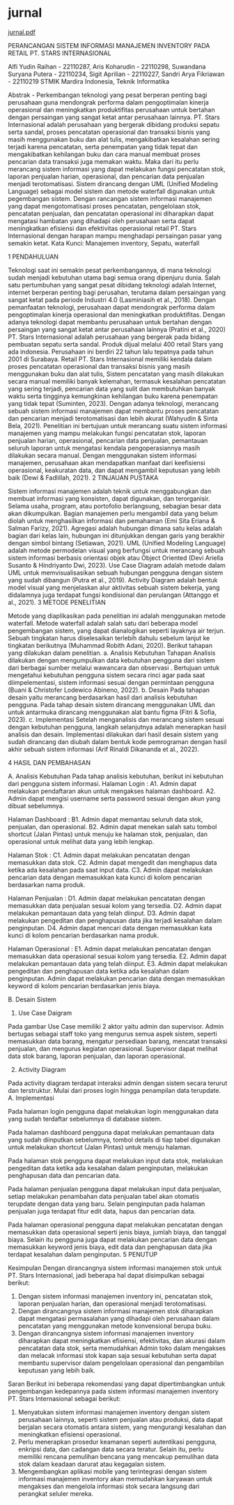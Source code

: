 # jurnal

[jurnal.pdf](https://github.com/user-attachments/files/15935649/jurnal.pdf)

PERANCANGAN SISTEM INFORMASI MANAJEMEN INVENTORY
PADA RETAIL PT. STARS INTERNASIONAL

Alfi Yudin Raihan - 22110287, Aris Koharudin - 22110298, Suwandana Suryana Putera - 22110234, Sigit Aprilian - 22110227, Sandri Arya Fikriawan - 22110219
STMIK Mardira Indonesia, Teknik Informatika

Abstrak - Perkembangan teknologi yang pesat berperan penting bagi perusahaan guna mendongrak performa dalam pengoptimalan kinerja operasional dan meningkatkan produktifitas perusahaan untuk bertahan dengan persaingan yang sangat ketat antar perusahaan lainnya. PT. Stars Internasional adalah perusahaan yang bergerak dibidang produksi sepatu serta sandal, proses pencatatan operasional dan transaksi bisnis yang masih menggunakan buku dan alat tulis, mengakibatkan kesalahan sering terjadi karena pencatatan, serta penempatan yang tidak tepat dan mengakibatkan kehilangan buku dan cara manual membuat proses pencarian data transaksi juga memakan waktu. Maka dari itu perlu merancang sistem informasi yang dapat melakukan fungsi pencatatan stok, laporan penjualan harian, operasional, dan pencarian data penjualan menjadi terotomatisasi. Sistem dirancang dengan UML (Unified Modeling Language) sebagai model sistem dan metode waterfall digunakan untuk pegembangan sistem. Dengan rancangan sistem informasi manajemen yang dapat mengotomatisasi proses pencatatan, pengelolaan stok, pencatatan penjualan, dan pencatatan operasional ini diharapkan dapat mengatasi hambatan yang dihadapi oleh perusahaan serta dapat meningkatkan efisiensi dan efektivitas operasional retail PT. Stars Internasional dengan harapan mampu menghadapi persaingan pasar yang semakin ketat.
Kata Kunci: Manajemen inventory, Sepatu, waterfall

1 PENDAHULUAN

Teknologi saat ini semakin pesat perkembangannya, di mana teknologi sudah menjadi kebutuhan utama bagi semua orang dipenjuru dunia. Salah satu pertumbuhan yang sangat pesat dibidang teknologi adalah Internet, internet berperan penting bagi perusahan, terutama dalam persaingan yang sangat ketat pada periode Industri 4.0 (Lasminiasih et al., 2018). Dengan pemanfaatan teknologi, perusahaan dapat mendongrak performa dalam pengoptimalan kinerja operasional dan meningkatkan produktifitas. Dengan adanya teknologi dapat membantu perusahaan untuk bertahan dengan persaingan yang sangat ketat antar perusahaan lainnya (Pratini et al., 2020)
PT. Stars Internasional adalah perusahaan yang bergerak pada bidang pembuatan sepatu serta sandal. Produk dijual melalui 400 retail Stars yang ada indonesia. Perusahaan ini berdiri 22 tahun lalu tepatnya pada tahun 2001 di Surabaya. Retail PT. Stars Internasional memiliki kendala dalam proses pencatatan operasional dan transaksi bisnis yang masih menggunakan buku dan alat tulis, Sistem pencatatan yang masih dilakukan secara manual memiliki banyak kelemahan, termasuk kesalahan pencatatan yang sering terjadi, pencarian data yang sulit dan membutuhkan banyak waktu serta tingginya kemungkinan kehilangan buku karena penempatan yang tidak tepat (Suminten, 2023).
Dengan adanya teknologi, merancang sebuah sistem informasi manajemen dapat membantu proses pencatatan dan pencarian menjadi terotomatisasi dan lebih akurat (Wahyudin & Sinta Bela, 2021). Penelitian ini bertujuan untuk merancang suatu sistem informasi manajemen yang mampu melakukan fungsi pencatatan stok, laporan penjualan harian, operasional, pencarian data penjualan, pemantauan seluruh laporan untuk mengatasi kendala pengoperasiannya masih dilakukan secara manual.
Dengan menggunakan sistem informasi manajemen, perusahaan akan mendapatkan manfaat dari keefisiensi operasional, keakuratan data, dan dapat mengambil keputusan yang lebih baik (Dewi & Fadlillah, 2021).
2 TINJAUAN PUSTAKA

Sistem informasi manajemen adalah teknik untuk menggabungkan dan membuat informasi yang konsisten, dapat digunakan, dan terorganisir. Selama usaha, program, atau portofolio berlangsung, sebagian besar data akan dikumpulkan. Bagian manajemen perlu mengambil data yang belum diolah untuk menghasilkan informasi dan pemahaman (Emi Sita Eriana & Salman Farizy, 2021).
Agregasi adalah hubungan dimana satu kelas adalah bagian dari kelas lain, hubungan ini ditunjukkan dengan garis yang berakhir dengan simbol bintang (Setiawan, 2021).
UML (Unified Modeling Language) adalah metode permodelan visual yang berfungsi untuk merancang sebuah sistem informasi berbasis orientasi objek atau Object Oriented (Devi Ariella Susanto & Hindriyanto Dwi, 2023).
Use Case Diagram adalah metode dalam UML untuk memvisualisasikan sebuah hubungan pengguna dengan sistem yang sudah dibangun (Putra et al., 2019).
Activity Diagram adalah bentuk model visual yang menjelaskan alur aktivitas sebuah sistem bekerja, yang didalamnya juga terdapat fungsi kondisional dan perulangan (Attanggo et al., 2021).
3 METODE PENELITIAN

Metode yang diaplikasikan pada penelitian ini adalah menggunakan metode waterfall. Metode waterfall adalah salah satu dari beberapa model pengembangan sistem, yang dapat dianalogikan seperti layaknya air terjun. Sebuah tingkatan harus diselesaikan terlebih dahulu sebelum lanjut ke tingkatan berikutnya (Muhammad Robith Adani, 2020). Berikut tahapan yang dilakukan dalam penelitian.
a. Analisis Kebutuhan
Tahapan Analisis dilakukan dengan mengumpulkan data kebutuhan pengguna dari sistem dari berbagai sumber melalui wawancara dan observasi . Bertujuan untuk mengetahui kebutuhan pengguna sistem secara rinci agar pada saat diimpelementasi, sistem informasi sesuai dengan permintaan pengguna (Buani & Christofer Lodewico Abineno, 2022).
b. Desain
Pada tahapan desain yaitu merancang berdasarkan hasil dari analisis kebutuhan pengguna. Pada tahap desain sistem dirancang menggunakan UML dan untuk antarmuka dirancang menggunakan alat bantu figma (Fitri & Sofia, 2023).
c. Implementasi
Setelah menganalisis dan merancang sistem sesuai dengan kebutuhan pengguna, langkah selanjutnya adalah menerapkan hasil analisis dan desain. Implementasi dilakukan dari hasil desain sistem yang sudah dirancang dan diubah dalam bentuk kode pemrograman dengan hasil akhir sebuah sistem informasi (Arif Rinaldi Dikananda et al., 2022).

4 HASIL DAN PEMBAHASAN

A. Analisis Kebutuhan
Pada tahap analisis kebutuhan, berikut ini kebutuhan dari pengguna sistem informasi.
Halaman Login :
A1. Admin dapat melakukan pendaftaran akun untuk mengakses halaman dashboard.
A2. Admin dapat mengisi username serta password
sesuai dengan akun yang dibuat sebelumnya.

Halaman Dashboard :
B1. Admin dapat memantau seluruh data stok, penjualan, dan operasional.
B2. Admin dapat menekan salah satu tombol shortcut (Jalan Pintas) untuk menuju ke halaman stok, penjualan, dan operasional untuk melihat data yang lebih lengkap.

Halaman Stok :
C1. Admin dapat melakukan pencatatan dengan memasukkan data stok.
C2. Admin dapat mengedit dan menghapus data ketika ada kesalahan pada saat input data.
C3. Admin dapat melakukan pencarian data dengan memasukkan kata kunci di kolom pencarian berdasarkan nama produk.

Halaman Penjualan :
D1. Admin dapat melakukan pencatatan dengan memasukkan data penjualan sesuai kolom yang tersedia.
D2. Admin dapat melakukan pemantauan data yang telah diinput.
D3. Admin dapat melakukan pengeditan dan penghapusan data jika terjadi kesalahan dalam penginputan.
D4. Admin dapat mencari data dengan memasukkan kata kunci di kolom pencarian berdasarkan nama produk.

Halaman Operasional :
E1. Admin dapat melakukan pencatatan dengan memasukkan data operasional sesuai kolom yang tersedia.
E2. Admin dapat melakukan pemantauan data yang telah diinput.
E3. Admin dapat melakukan pengeditan dan penghapusan data ketika ada kesalahan dalam penginputan.
Admin dapat melakukan pencarian data dengan memasukkan keyword di kolom pencarian berdasarkan jenis biaya.

B. Desain Sistem

1. Use Case Daigram

Pada gambar Use Case memiliki 2 aktor yaitu admin dan supervisor. Admin bertugas sebagai staff toko yang mengurus semua aspek sistem, seperti memasukkan data barang, mengatur persediaan barang, mencatat transaksi penjualan, dan mengurus kegiatan operasional. Supervisor dapat melihat data stok barang, laporan penjualan, dan laporan operasional.

2. Activity Diagram

Pada activity diagram terdapat interaksi admin dengan sistem secara terurut dan terstruktur. Mulai dari proses login hingga penampilan data terupdate.
A. Implementasi

Pada halaman login pengguna dapat melakukan login menggunakan data yang sudah terdaftar sebelumnya di database sistem.

Pada halaman dashboard pengguna dapat melakukan pemantauan data yang sudah diinputkan sebelumnya, tombol details di tiap tabel digunakan untuk melakukan shortcut (Jalan Pintas) untuk menuju halaman.

Pada halaman stok pengguna dapat melakukan input data stok, melakukan pengeditan data ketika ada kesalahan dalam penginputan, melakukan penghapusan data dan pencarian data.

Pada halaman penjualan pengguna dapat melakukan input data penjualan, setiap melakukan penambahan data penjualan tabel akan otomatis terupdate dengan data yang baru. Selain penginputan pada halaman penjualan juga terdapat fitur edit data, hapus dan pencarian data.

Pada halaman operasional pengguna dapat melakukan pencatatan dengan memasukkan data operasional seperti jenis biaya, jumlah biaya, dan tanggal biaya. Selain itu pengguna juga dapat melakukan pencarian data dengan memasukkan keyword jenis biaya, edit data dan penghapusan data jika terdapat kesalahan dalam penginputan.
5 PENUTUP

Kesimpulan
Dengan dirancangnya sistem informasi manajemen stok untuk PT. Stars Internasional, jadi beberapa hal dapat disimpulkan sebagai berikut:

1. Dengan sistem informasi manajemen inventory ini, pencatatan stok, laporan penjualan harian, dan operasional menjadi terotomatisasi.
2. Dengan dirancangnya sistem informasi manajemen stok diharapkan dapat mengatasi permasalahan yang dihadapi oleh perusahaan dalam pencatatan yang menggunakan metode konvensional berupa buku.
3. Dengan dirancangnya sistem informasi manajemen inventory diharapkan dapat meningkatkan efisiensi, efektivitas, dan akurasi dalam pencatatan data stok, serta memudahkan Admin toko dalam mengakses dan melacak informasi stok kapan saja sesuai kebutuhan serta dapat membantu supervisor dalam pengelolaan operasional dan pengambilan keputusan yang lebih baik.

Saran
Berikut ini beberapa rekomendasi yang dapat dipertimbangkan untuk pengembangan kedepannya pada sistem informasi manajemen inventory PT. Stars Internasional sebagai berikut:

1. Menyatukan sistem informasi manajemen inventory dengan sistem perusahaan lainnya, seperti sistem penjualan atau produksi, data dapat berjalan secara otomatis antara sistem, yang mengurangi kesalahan dan meningkatkan efisiensi operasional.
2. Perlu menerapkan prosedur keamanan seperti autentikasi pengguna, enkripsi data, dan cadangan data secara teratur. Selain itu, perlu memiliki rencana pemulihan bencana yang mencakup pemulihan data stok dalam keadaan darurat atau kegagalan sistem.
3. Mengembangkan aplikasi mobile yang terintegrasi dengan sistem informasi manajemen inventory akan memudahkan karyawan untuk mengakses dan mengelola informasi stok secara langsung dari perangkat seluler mereka.
